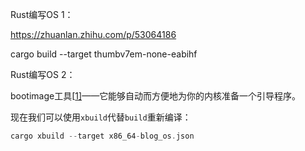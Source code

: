 Rust编写OS 1：

https://zhuanlan.zhihu.com/p/53064186

cargo build --target thumbv7em-none-eabihf



Rust编写OS 2：

bootimage工具[[1\]](https://zhuanlan.zhihu.com/p/56433770#ref_1)——它能够自动而方便地为你的内核准备一个引导程序。

现在我们可以使用`xbuild`代替`build`重新编译：

```rust
cargo xbuild --target x86_64-blog_os.json
```

